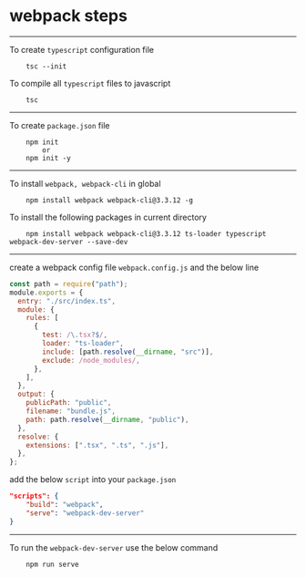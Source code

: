 # webpack steps

---

To create `typescript` configuration file

```
    tsc --init
```

To compile all `typescript` files to javascript

```
    tsc
```

---

To create `package.json` file

```
    npm init
        or
    npm init -y
```

---

To install `webpack, webpack-cli` in global

```
    npm install webpack webpack-cli@3.3.12 -g
```

To install the following packages in current directory

```
    npm install webpack webpack-cli@3.3.12 ts-loader typescript webpack-dev-server --save-dev
```

---

create a webpack config file `webpack.config.js` and the below line

```js
const path = require("path");
module.exports = {
  entry: "./src/index.ts",
  module: {
    rules: [
      {
        test: /\.tsx?$/,
        loader: "ts-loader",
        include: [path.resolve(__dirname, "src")],
        exclude: /node_modules/,
      },
    ],
  },
  output: {
    publicPath: "public",
    filename: "bundle.js",
    path: path.resolve(__dirname, "public"),
  },
  resolve: {
    extensions: [".tsx", ".ts", ".js"],
  },
};
```

add the below `script` into your `package.json`

```json
"scripts": {
    "build": "webpack",
    "serve": "webpack-dev-server"
}
```

---

To run the `webpack-dev-server` use the below command

```
    npm run serve
```
